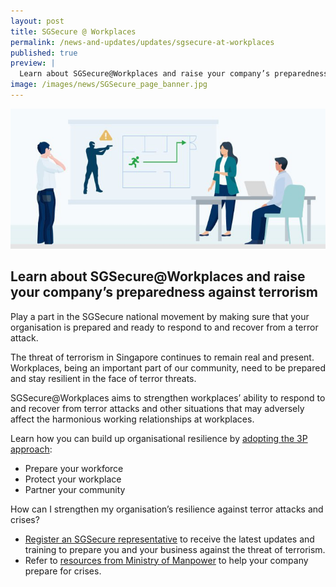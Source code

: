 ```yaml
---
layout: post
title: SGSecure @ Workplaces
permalink: /news-and-updates/updates/sgsecure-at-workplaces
published: true
preview: |
  Learn about SGSecure@Workplaces and raise your company’s preparedness against terrorism
image: /images/news/SGSecure_page_banner.jpg
---
```


![](/images/news/SGSecure_page_banner.jpg)

## Learn about SGSecure@Workplaces and raise your company’s preparedness against terrorism

Play a part in the SGSecure national movement by making sure that your organisation is prepared and ready to respond to and recover from a terror attack.

The threat of terrorism in Singapore continues to remain real and present. Workplaces, being an important part of our community, need to be prepared and stay resilient in the face of terror threats.
 
SGSecure@Workplaces aims to strengthen workplaces’ ability to respond to and recover from terror attacks and other situations that may adversely affect the harmonious working relationships at workplaces.
 
Learn how you can build up organisational resilience by [adopting the 3P approach](http://www.mom.gov.sg/employment-practices/sgsecure/overview):
 
- Prepare your workforce
- Protect your workplace
- Partner your community
 
How can I strengthen my organisation’s resilience against terror attacks and crises?
 
- [Register an SGSecure representative](https://www.mom.gov.sg/eservices/services/register-sgsecure-rep) to receive the latest updates and training to prepare you and your business against the threat of terrorism.
- Refer to [resources from Ministry of Manpower](https://www.mom.gov.sg/employment-practices/sgsecure/overview) to help your company prepare for crises.


